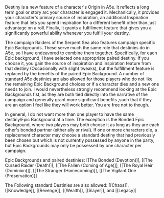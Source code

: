 Destiny is a new feature of a character's Origin in A5e.  It reflects a long term goal or story arc your character is engaged it.  Mechanically, it provides your character's primary source of inspiration, an additional Inspiration feature that lets you spend inspiration for a different benefit other than just advantage on a roll.  Finally, it grants a fulfillment feature that gives you a significantly powerful ability whenever you fulfill your destiny.

The campaign Raiders of the Serpent Sea also features campaign specific Epic Backgrounds.  These serve much the same role that destinies do in A5e, so I have endeavored to combine them together.  Specifically, for each Epic background, I have selected one appropriate paired destiny.  If you choose it, you gain the source of inspiration and inspiration feature from that destiny (Occasionally with slight tweaks), but the fulfillment feature is replaced by the benefits of the paired Epic Background.  A number of standard A5e destinies are also allowed for those players who do not like the remaining Epic Background choices or if a character dies and a new one needs to join.  I would nevertheless strongly recommend looking at the Epic Backgrounds fist, as they are both tied directly into the narrative of the campaign and generally grant more significant benefits ,such that if they are an option I feel like they will work better.  You are free not to though.

In general, I do not want more than one player to have the same destiny/Epic Background at a time.  The exception is the Bonded Epic Background, where two players may both choose it as long as they are each other's bonded partner (either ally or rival).  If one or more characters die, a replacement character may choose a standard destiny that had previously been chosen but which is not currently possessed by anyone in the party, but Epic Backgrounds may only be possessed by one character per campaign.

Epic Backgrounds and paired destinies: [[The Bonded (Devotion)]], [[The Cursed Raider (Death)]], [[The Fallen (Coming of Age)]], [[The Royal Heir (Dominion)]], [[The Stranger (Homecoming)]], [[The Vigilant One (Preservation)]]

The Following standard Destinies are also allowed: [[Chaos]], [[Knowledge]], [[Revenge]], [[Wealth]], [[Slayer]], and [[Legacy]]